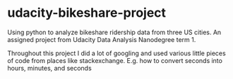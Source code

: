 # udacity-bikeshare-project
Using python to analyze bikeshare ridership data from three US cities. An assigned project from Udacity Data Analysis Nanodegree term 1.

Throughout this project I did a lot of googling and used various little pieces of
code from places like stackexchange. E.g. how to convert seconds into hours, minutes,
and seconds
